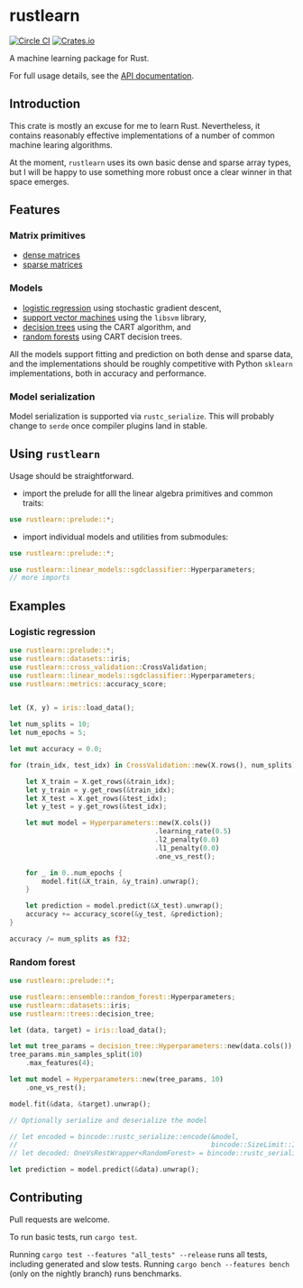 # rustlearn

[![Circle CI](https://circleci.com/gh/maciejkula/rustlearn.svg?style=svg)](https://circleci.com/gh/maciejkula/rustlearn)
[![Crates.io](https://img.shields.io/crates/v/rustlearn.svg)](https://crates.io/crates/rustlearn)

A machine learning package for Rust.

For full usage details, see the [API documentation](https://maciejkula.github.io/rustlearn/doc/rustlearn/).

## Introduction

This crate is mostly an excuse for me to learn Rust. Nevertheless, it contains reasonably effective
implementations of a number of common machine learing algorithms.

At the moment, `rustlearn` uses its own basic dense and sparse array types, but I will be happy
to use something more robust once a clear winner in that space emerges.

## Features

### Matrix primitives

- [dense matrices](https://maciejkula.github.io/rustlearn/doc/rustlearn/array/dense/index.html)
- [sparse matrices](https://maciejkula.github.io/rustlearn/doc/rustlearn/array/sparse/index.html)

### Models

- [logistic regression](https://maciejkula.github.io/rustlearn/doc/rustlearn/linear_models/sgdclassifier/index.html) using stochastic gradient descent,
- [support vector machines](https://maciejkula.github.io/rustlearn/doc/rustlearn/svm/libsvm/svc/index.html) using the `libsvm` library,
- [decision trees](https://maciejkula.github.io/rustlearn/doc/rustlearn/trees/decision_tree/index.html) using the CART algorithm, and
- [random forests](https://maciejkula.github.io/rustlearn/doc/rustlearn/ensemble/random_forest/index.html) using CART decision trees.

All the models support fitting and prediction on both dense and sparse data, and the implementations
should be roughly competitive with Python `sklearn` implementations, both in accuracy and performance.


### Model serialization

Model serialization is supported via `rustc_serialize`. This will probably change to `serde` once compiler plugins land in stable.

## Using `rustlearn`
Usage should be straightforward.

- import the prelude for alll the linear algebra primitives and common traits:

```rust
use rustlearn::prelude::*;
```

- import individual models and utilities from submodules:

```rust
use rustlearn::prelude::*;

use rustlearn::linear_models::sgdclassifier::Hyperparameters;
// more imports
```

## Examples

### Logistic regression

```rust
use rustlearn::prelude::*;
use rustlearn::datasets::iris;
use rustlearn::cross_validation::CrossValidation;
use rustlearn::linear_models::sgdclassifier::Hyperparameters;
use rustlearn::metrics::accuracy_score;


let (X, y) = iris::load_data();

let num_splits = 10;
let num_epochs = 5;

let mut accuracy = 0.0;

for (train_idx, test_idx) in CrossValidation::new(X.rows(), num_splits) {

    let X_train = X.get_rows(&train_idx);
    let y_train = y.get_rows(&train_idx);
    let X_test = X.get_rows(&test_idx);
    let y_test = y.get_rows(&test_idx);

    let mut model = Hyperparameters::new(X.cols())
                                    .learning_rate(0.5)
                                    .l2_penalty(0.0)
                                    .l1_penalty(0.0)
                                    .one_vs_rest();

    for _ in 0..num_epochs {
        model.fit(&X_train, &y_train).unwrap();
    }

    let prediction = model.predict(&X_test).unwrap();
    accuracy += accuracy_score(&y_test, &prediction);
}

accuracy /= num_splits as f32;

```

### Random forest

```rust
use rustlearn::prelude::*;

use rustlearn::ensemble::random_forest::Hyperparameters;
use rustlearn::datasets::iris;
use rustlearn::trees::decision_tree;

let (data, target) = iris::load_data();

let mut tree_params = decision_tree::Hyperparameters::new(data.cols());
tree_params.min_samples_split(10)
    .max_features(4);

let mut model = Hyperparameters::new(tree_params, 10)
    .one_vs_rest();

model.fit(&data, &target).unwrap();

// Optionally serialize and deserialize the model

// let encoded = bincode::rustc_serialize::encode(&model,
//                                                bincode::SizeLimit::Infinite).unwrap();
// let decoded: OneVsRestWrapper<RandomForest> = bincode::rustc_serialize::decode(&encoded).unwrap();

let prediction = model.predict(&data).unwrap();
```

## Contributing
Pull requests are welcome.

To run basic tests, run `cargo test`.

Running `cargo test --features "all_tests" --release` runs all tests, including generated and slow tests.
Running `cargo bench --features bench` (only on the nightly branch) runs benchmarks.

